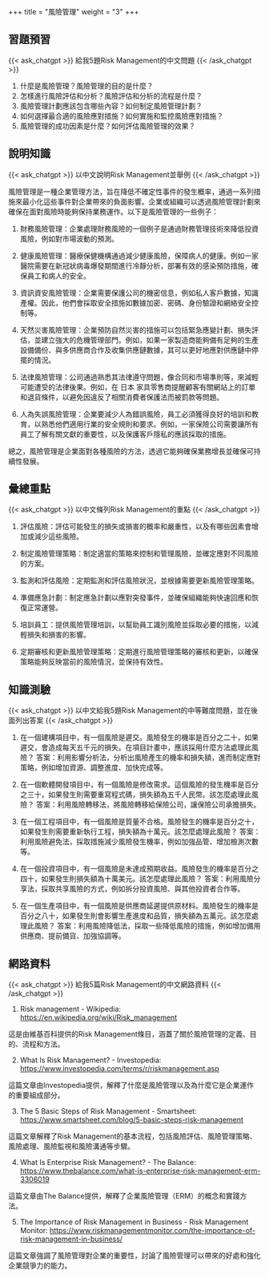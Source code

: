 +++
title = "風險管理"
weight = "3"
+++
## 習題預習
{{< ask_chatgpt >}}
給我5題Risk Management的中文問題
{{< /ask_chatgpt >}}



1. 什麼是風險管理？風險管理的目的是什麼？
2. 怎樣進行風險評估和分析？風險評估和分析的流程是什麼？
3. 風險管理計劃應該包含哪些內容？如何制定風險管理計劃？
4. 如何選擇最合適的風險應對措施？如何實施和監控風險應對措施？
5. 風險管理的成功因素是什麼？如何評估風險管理的效果？   

## 說明知識
{{< ask_chatgpt >}}
以中文說明Risk Management並舉例
{{< /ask_chatgpt >}}



風險管理是一種企業管理方法，旨在降低不確定性事件的發生概率，通過一系列措施來最小化這些事件對企業帶來的負面影響。企業或組織可以透過風險管理計劃來確保在面對風險時能夠保持業務運作。以下是風險管理的一些例子：

1. 財務風險管理：企業處理財務風險的一個例子是通過財務管理技術來降低投資風險，例如對市場波動的預測。

2. 健康風險管理：醫療保健機構通過減少健康風險，保障病人的健康。例如一家醫院需要在新冠狀病毒爆發期間進行冷靜分析，部署有效的感染預防措施，確保員工和病人的安全。

3. 資訊資安風險管理：企業需要保護公司的機密信息，例如私人客戶數據，知識產權。因此，他們會採取安全措施如數據加密、密碼、身份驗證和網絡安全控制等。

4. 天然災害風險管理：企業預防自然災害的措施可以包括緊急應變計劃、損失評估，並建立強大的危機管理部門。例如，如果一家製造商能夠備有足夠的生產設備備份、與多供應商合作及收集供應鏈數據，其可以更好地應對供應鏈中停擺的情況。

5. 法律風險管理：公司通過熟悉其法律遵守問題，像合同和市場準則等，來減輕可能遭受的法律後果。例如，在 日本 家具零售商提醒顧客有關網站上的訂單和退貨條件，以避免因違反了相關消費者保護法而被罰款等問題。

6. 人為失誤風險管理：企業要減少人為錯誤風險，員工必須獲得良好的培訓和教育，以熟悉他們適用行業的安全規則和要求。例如，一家保險公司需要讓所有員工了解有關文獻的重要性，以及保護客戶隱私的應該採取的措施。

總之，風險管理是企業面對各種風險的方法，透過它能夠確保業務增長並確保可持續性發展。   

## 彙總重點
{{< ask_chatgpt >}}
以中文條列Risk Management的重點
{{< /ask_chatgpt >}}



1. 評估風險：評估可能發生的損失或損害的概率和嚴重性，以及有哪些因素會增加或減少這些風險。

2. 制定風險管理策略：制定適當的策略來控制和管理風險，並確定應對不同風險的方案。

3. 監測和評估風險：定期監測和評估風險狀況，並根據需要更新風險管理策略。

4. 準備應急計劃：制定應急計劃以應對突發事件，並確保組織能夠快速回應和恢復正常運營。

5. 培訓員工：提供風險管理培訓，以幫助員工識別風險並採取必要的措施，以減輕損失和損害的影響。

6. 定期審核和更新風險管理策略：定期進行風險管理策略的審核和更新，以確保策略能夠反映當前的風險情況，並保持有效性。   

## 知識測驗
{{< ask_chatgpt >}}
以中文給我5題Risk Management的中等難度問題，並在後面列出答案
{{< /ask_chatgpt >}}



1. 在一個建構項目中，有一個風險是遲交。風險發生的機率是百分之二十，如果遲交，會造成每天五千元的損失。在項目計畫中，應該採用什麼方法處理此風險？
答案：利用影響分析法，分析出風險產生的機率和損失額，進而制定應對策略，例如增加資源、調整進度、加快完成等。

2. 在一個軟體開發項目中，有一個風險是修改需求。這個風險的發生機率是百分之三十，如果發生則需要重寫程式碼，損失額為五千人民幣。該怎麼處理此風險？
答案：利用風險轉移法，將風險轉移給保險公司，讓保險公司承擔損失。

3. 在一個工程項目中，有一個風險是質量不合格。風險發生的機率是百分之十，如果發生則需要重新執行工程，損失額為十萬元。該怎麼處理此風險？
答案：利用風險避免法，採取措施減少風險發生機率，例如加強品管、增加檢測次數等。

4. 在一個投資項目中，有一個風險是未達成預期收益。風險發生的機率是百分之四十，如果發生則損失額為十萬美元。該怎麼處理此風險？
答案：利用風險分享法，採取共享風險的方式，例如拆分投資風險、與其他投資者合作等。

5. 在一個生產項目中，有一個風險是供應商延遲提供原材料。風險發生的機率是百分之八十，如果發生則會影響生產進度和品質，損失額為五萬元。該怎麼處理此風險？
答案：利用風險降低法，採取一些降低風險的措施，例如增加備用供應商、提前備貨、加強協調等。   

## 網路資料
{{< ask_chatgpt >}}
給我5篇Risk Management的中文網路資料
{{< /ask_chatgpt >}}



1. Risk management - Wikipedia: https://en.wikipedia.org/wiki/Risk_management

這是由維基百科提供的Risk Management條目，涵蓋了關於風險管理的定義、目的、流程和方法。

2. What Is Risk Management? - Investopedia: https://www.investopedia.com/terms/r/riskmanagement.asp

這篇文章由Investopedia提供，解釋了什麼是風險管理以及為什麼它是企業運作的重要組成部分。

3. The 5 Basic Steps of Risk Management - Smartsheet: https://www.smartsheet.com/blog/5-basic-steps-risk-management

這篇文章解釋了Risk Management的基本流程，包括風險評估、風險管理策略、風險處理、風險監視和風險溝通等步驟。

4. What Is Enterprise Risk Management? - The Balance: https://www.thebalance.com/what-is-enterprise-risk-management-erm-3306019

這篇文章由The Balance提供，解釋了企業風險管理（ERM）的概念和實踐方法。

5. The Importance of Risk Management in Business - Risk Management Monitor: https://www.riskmanagementmonitor.com/the-importance-of-risk-management-in-business/

這篇文章強調了風險管理對企業的重要性，討論了風險管理可以帶來的好處和強化企業競爭力的能力。   

